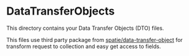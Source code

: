 # DataTransferObjects


This directory contains your Data Transfer Objects (DTO) files.

This files use third party package from [spatie/data-transfer-object](https:///github.com/spatie/data-transfer-object) for transform request to collection and easy get access to fields.


